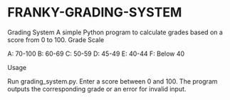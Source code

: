 # FRANKY-GRADING-SYSTEM
Grading System
A simple Python program to calculate grades based on a score from 0 to 100.
Grade Scale

A: 70-100
B: 60-69
C: 50-59
D: 45-49
E: 40-44
F: Below 40

Usage

Run grading_system.py.
Enter a score between 0 and 100.
The program outputs the corresponding grade or an error for invalid input.

